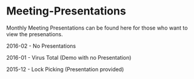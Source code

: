 # Meeting-Presentations

Monthly Meeting Presentations can be found here for those who want to view the presenations. 

2016-02 - No Presentations 

2016-01 - Virus Total (Demo with no Presentation) 

2015-12 - Lock Picking (Presentation provided)

